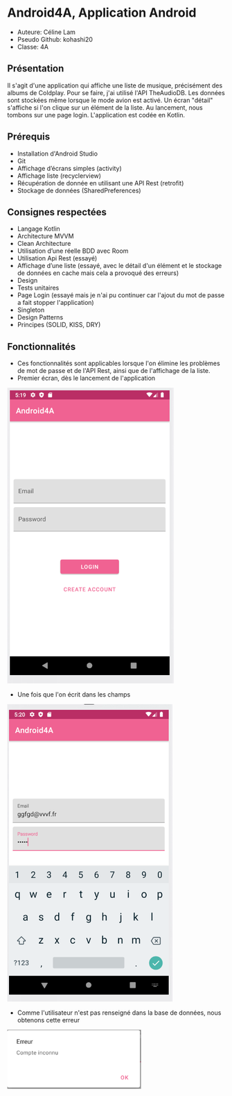 # Android4A, Application Android
* Auteure: Céline Lam
* Pseudo Github: kohashi20
* Classe: 4A

## Présentation
Il s'agit d'une application qui affiche une liste de musique, précisément des albums de Coldplay. Pour se faire, j'ai utilisé l'API TheAudioDB.
Les données sont stockées même lorsque le mode avion est activé. Un écran "détail" s'affiche si l'on clique sur un élément de la liste. Au lancement, nous tombons sur une page login.
L'application est codée en Kotlin.

## Prérequis
* Installation d'Android Studio
* Git
* Affichage d’écrans simples (activity)
* Affichage liste (recyclerview)
* Récupération de donnée en utilisant une API Rest (retrofit)
* Stockage de données (SharedPreferences)

## Consignes respectées
* Langage Kotlin
* Architecture MVVM
* Clean Architecture
* Utilisation d’une réelle BDD avec Room
* Utilisation Api Rest (essayé)
* Affichage d’une liste (essayé, avec le détail d'un élément et le stockage de données en cache mais cela a provoqué des erreurs)
* Design
* Tests unitaires
* Page Login (essayé mais je n'ai pu continuer car l'ajout du mot de passe a fait stopper l'application)
* Singleton
* Design Patterns
* Principes (SOLID, KISS, DRY)

## Fonctionnalités
* Ces fonctionnalités sont applicables lorsque l'on élimine les problèmes de mot de passe et de l'API Rest, ainsi que de l'affichage de la liste.
* Premier écran, dès le lancement de l'application

![alt text](android/Capture.PNG "1e écran")

* Une fois que l'on écrit dans les champs

![alt text](android/Capture2.PNG "Champs")

* Comme l'utilisateur n'est pas renseigné dans la base de données, nous obtenons cette erreur

![alt text](android/Capture3.PNG "Erreur")
